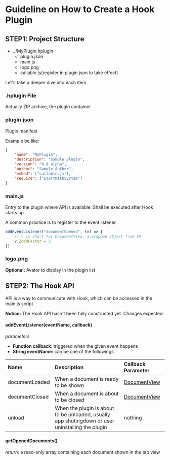 # Guideline on How to Create a Hook Plugin
## STEP1: Project Structure
- ../MyPlugin.hplugin
  - plugin.json
  - main.js
  - logo.png
  - callable.js(register in plugin.json to take effect)

Let's take a deeper dive into each item
### .hplugin File
Actually ZIP archive, the plugin container
### plugin.json
Plugin manifest

Example be like:
```json
{
    "name": "MyPlugin",
    "description": "Sample plugin",
    "version": "0.8 alpha",
    "author": "Sample Author",
    "embed": ["callable.js"],
    "require": ["startWithSystem"]
}
```
### main.js
Entry to the plugin where API is available. Shall be executed after Hook starts up

A common practice is to register to the event listener
```javascript
addEventListener("documentOpened", (v) => {
    // v is short for DocumentView, a wrapped object from C#
    v.ZoomFactor = 3
})
```
### logo.png
**Optional:** Avator to display in the plugin list

## STEP2: The Hook API
API is a way to communicate with Hook, which can be accessed in the main.js script

**Notice:** The Hook API hasn't been fully constructed yet. Changes expected.
#### addEventListener(eventName, callback)
*parameters*
- **Function callback**: triggered when the given event happens
- **String eventName:** can be one of the followings

|Name|Description|Callback Parameter|
|:---|:----------|:-----------------|
|documentLoaded|When a document is ready to be shown|[DocumentView](Hook/Plugin/JSDocumentView.cs)|
|documentClosed|When a document is about to be closed|[DocumentView](Hook/Plugin/JSDocumentView.cs)|
|unload|When the plugin is about to be unloaded, usually app shutingdown or user uninstalling the plugin|nothing|

#### getOpenedDocuments()
*return:* a read-only array containing each document shown in the tab view